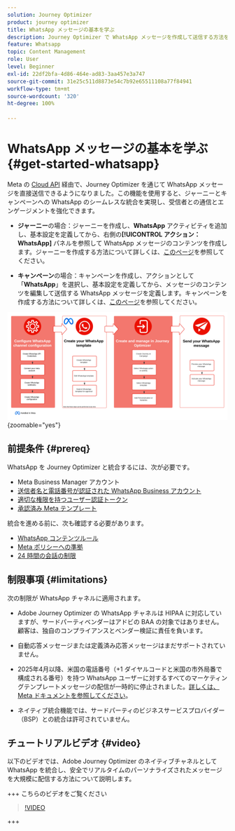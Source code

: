 ```yaml
---
solution: Journey Optimizer
product: journey optimizer
title: WhatsApp メッセージの基本を学ぶ
description: Journey Optimizer で WhatsApp メッセージを作成して送信する方法を学ぶ
feature: Whatsapp
topic: Content Management
role: User
level: Beginner
exl-id: 22df2bfa-4d86-464e-ad83-3aa457e3a747
source-git-commit: 31e25c511d8873e54c7b92e65511108a77f84941
workflow-type: tm+mt
source-wordcount: '320'
ht-degree: 100%

---
```


# WhatsApp メッセージの基本を学ぶ {#get-started-whatsapp}

Meta の [Cloud API](https://developers.facebook.com/docs/whatsapp/cloud-api/) 経由で、Journey Optimizer を通じて WhatsApp メッセージを直接送信できるようになりました。この機能を使用すると、ジャーニーとキャンペーンへの WhatsApp のシームレスな統合を実現し、受信者との通信とエンゲージメントを強化できます。

* **ジャーニー**&#x200B;の場合：ジャーニーを作成し、**WhatsApp** アクティビティを追加し、基本設定を定義してから、右側の&#x200B;**[!UICONTROL アクション：WhatsApp]** パネルを参照して WhatsApp メッセージのコンテンツを作成します。ジャーニーを作成する方法について詳しくは、[このページ](../building-journeys/journey-gs.md)を参照してください。

* **キャンペーン**&#x200B;の場合：キャンペーンを作成し、アクションとして「**WhatsApp**」を選択し、基本設定を定義してから、メッセージのコンテンツを編集して送信する WhatsApp メッセージを定義します。キャンペーンを作成する方法について詳しくは、[このページ](../campaigns/create-campaign.md#configure)を参照してください。

![](assets/do-not-localize/whatsapp-beta.png){zoomable="yes"}

## 前提条件 {#prereq}

WhatsApp を Journey Optimizer と統合するには、次が必要です。

* Meta Business Manager アカウント
* [送信者名と電話番号が認証された WhatsApp Business アカウント](https://developers.facebook.com/docs/whatsapp/overview/business-accounts/)
* [適切な権限を持つユーザー認証トークン](https://developers.facebook.com/blog/post/2022/12/05/auth-tokens/)
* [承認済み Meta テンプレート](https://developers.facebook.com/docs/whatsapp/message-templates/guidelines/)

統合を進める前に、次も確認する必要があります。

* [WhatsApp コンテンツルール](https://www.whatsapp.com/legal/messaging-guidelines)
* [Meta ポリシーへの準拠](https://www.whatsapp.com/legal)
* [24 時間の会話の制限](https://developers.facebook.com/docs/whatsapp/messaging-limits/)

## 制限事項 {#limitations}

次の制限が WhatsApp チャネルに適用されます。

* Adobe Journey Optimizer の WhatsApp チャネルは HIPAA に対応していますが、サードパーティベンダーはアドビの BAA の対象ではありません。顧客は、独自のコンプライアンスとベンダー検証に責任を負います。

* 自動応答メッセージまたは定義済み応答メッセージはまだサポートされていません。

* 2025年4月以降、米国の電話番号（+1 ダイヤルコードと米国の市外局番で構成される番号）を持つ WhatsApp ユーザーに対するすべてのマーケティングテンプレートメッセージの配信が一時的に停止されました。[詳しくは、Meta ドキュメントを参照してください](https://developers.facebook.com/docs/whatsapp/cloud-api/guides/send-message-templates#per-user-marketing-template-message-limits)。

* ネイティブ統合機能では、サードパーティのビジネスサービスプロバイダー（BSP）との統合は許可されていません。

## チュートリアルビデオ {#video}

以下のビデオでは、Adobe Journey Optimizer のネイティブチャネルとして WhatsApp を統合し、安全でリアルタイムのパーソナライズされたメッセージを大規模に配信する方法について説明します。

+++ こちらのビデオをご覧ください

>[!VIDEO](https://video.tv.adobe.com/v/3470245?learn=on&captions=jpn)

+++

